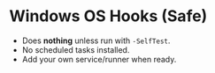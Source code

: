 ﻿# Windows OS Hooks (Safe)
- Does **nothing** unless run with `-SelfTest`.
- No scheduled tasks installed.
- Add your own service/runner when ready.
